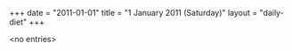 +++
date = "2011-01-01"
title = "1 January 2011 (Saturday)"
layout = "daily-diet"
+++


\<no entries\>
